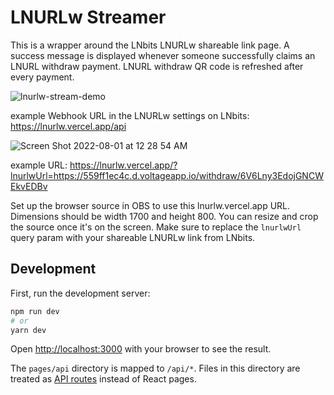 # LNURLw Streamer

This is a wrapper around the LNbits LNURLw shareable link page. A success message is displayed whenever someone successfully claims an LNURL withdraw payment. LNURL withdraw QR code is refreshed after every payment.

![lnurlw-stream-demo](https://user-images.githubusercontent.com/3655410/182078199-06bdd8b8-f90a-4681-a039-63b25136f559.gif)


example Webhook URL in the LNURLw settings on LNbits: https://lnurlw.vercel.app/api

![Screen Shot 2022-08-01 at 12 28 54 AM](https://user-images.githubusercontent.com/3655410/182078423-f89fe86f-7bdc-48d2-bfe0-e8760179b88a.png)


example URL: https://lnurlw.vercel.app/?lnurlwUrl=https://559ff1ec4c.d.voltageapp.io/withdraw/6V6Lny3EdojGNCWEkvEDBv

Set up the browser source in OBS to use this lnurlw.vercel.app URL. Dimensions should be width 1700 and height 800. You can resize and crop the source once it's on the screen. Make sure to replace the `lnurlwUrl` query param with your shareable LNURLw link from LNbits.

## Development

First, run the development server:

```bash
npm run dev
# or
yarn dev
```

Open [http://localhost:3000](http://localhost:3000) with your browser to see the result.

The `pages/api` directory is mapped to `/api/*`. Files in this directory are treated as [API routes](https://nextjs.org/docs/api-routes/introduction) instead of React pages.
